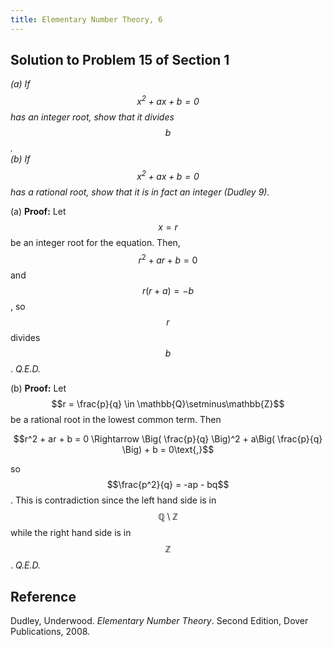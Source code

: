 ```yaml
---
title: Elementary Number Theory, 6
---
```


## Solution to Problem 15 of Section 1

*(a) If $$x^2 + ax + b = 0$$ has an integer root, show that it divides $$b$$.* <br>
*(b) If $$x^2 + ax + b = 0$$ has a rational root, show that it is in fact an integer (Dudley 9).*

(a) **Proof:** Let $$x = r$$ be an integer root for the equation. Then, $$r^2 + ar + b = 0$$ and $$r(r+a) = -b$$, so $$r$$ divides $$b$$. *Q.E.D.*

(b) **Proof:** Let $$r = \frac{p}{q} \in \mathbb{Q}\setminus\mathbb{Z}$$ be a rational root in the lowest common term. Then

$$r^2 + ar + b = 0 \Rightarrow \Big( \frac{p}{q} \Big)^2 + a\Big( \frac{p}{q} \Big) + b = 0\text{,}$$

so $$\frac{p^2}{q} = -ap - bq$$. This is contradiction since the left hand side is in $$\mathbb{Q}\setminus\mathbb{Z}$$ while the right hand side is in $$\mathbb{Z}$$. *Q.E.D.*

## Reference

Dudley, Underwood. *Elementary Number Theory*. Second Edition, Dover Publications, 2008.
